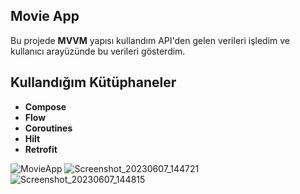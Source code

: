 
Movie App
-
Bu projede **MVVM** yapısı kullandım API'den gelen verileri işledim ve kullanıcı arayüzünde bu verileri gösterdim.

## Kullandığım Kütüphaneler

- **Compose**
- **Flow**
- **Coroutines**
- **Hilt**
- **Retrofit**

![MovieApp](https://github.com/mstfkucukkurt/MovieAppCompose/assets/97673434/2ac946e5-1358-4227-9f33-8c70466b603d)
![Screenshot_20230607_144721](https://github.com/mstfkucukkurt/MovieAppCompose/assets/97673434/7a7fe45b-657c-4053-bd67-2a699077d66b)
![Screenshot_20230607_144815](https://github.com/mstfkucukkurt/MovieAppCompose/assets/97673434/23f117b3-afd2-49ee-8d16-de7bf0eb824e)
